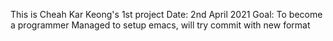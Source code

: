 This is Cheah Kar Keong's 1st project
Date: 2nd April 2021
Goal: To become a programmer
Managed to setup emacs, will try commit with new format